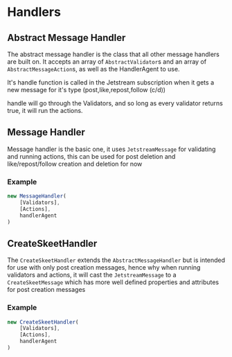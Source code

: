 # Handlers

## Abstract Message Handler
The abstract message handler is the class that all other message handlers are built on.
It accepts an array of `AbstractValidator`s and an array of `AbstractMessageAction`s, as well as the HandlerAgent to use.

It's handle function is called in the Jetstream subscription when it gets a new message for it's type (post,like,repost,follow (c/d))

handle will go through the Validators, and so long as every validator returns true, it will run the actions.


## Message Handler
Message handler is the basic one, it uses `JetstreamMessage` for validating and running actions, this can be used for post deletion and like/repost/follow creation and deletion for now
### Example
```typescript
new MessageHandler(
    [Validators],
    [Actions],
    handlerAgent
)
```


## CreateSkeetHandler
The `CreateSkeetHandler` extends the `AbstractMessageHandler` but is intended for use with only post creation messages, hence why when running validators and actions, it will cast the `JetstreamMessage` to a `CreateSkeetMessage` which has more well defined properties and attributes for post creation messages

### Example
```typescript
new CreateSkeetHandler(
    [Validators],
    [Actions],
    handlerAgent
)
```
